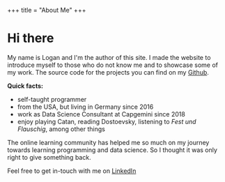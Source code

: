 +++
title = "About Me"
+++

# Hi there

My name is Logan and I'm the author of this site. I made the website to introduce myself to those who do not know me and to showcase some of my work. The source code for the projects you can find on my [Github](https://github.com/logan-connolly).

**Quick facts:**

- self-taught programmer
- from the USA, but living in Germany since 2016
- work as Data Science Consultant at Capgemini since 2018
- enjoy playing Catan, reading Dostoevsky, listening to *Fest und Flauschig*, among other things

The online learning community has helped me so much on my journey towards learning programming and data science. So I thought it was only right to give something back.

Feel free to get in-touch with me on [LinkedIn]((https://www.linkedin.com/in/loganconnolly/))